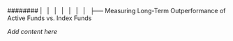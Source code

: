 ######## |   |   |   |   |   |   |   ├── Measuring Long-Term Outperformance of Active Funds vs. Index Funds

*Add content here*
